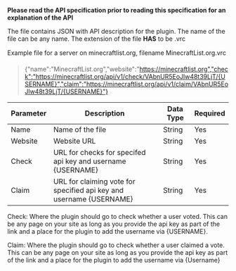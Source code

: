 **Please read the API specification prior to reading this specification for an explanation of the API**

The file contains JSON with API description for the plugin. The name of the file can be any name. The extension of the file **HAS** to be .vrc

Example file for a server on minecraftlist.org, filename MinecraftList.org.vrc
>{"name":"MinecraftList.org","website":"https://minecraftlist.org","check":"https://minecraftlist.org/api/v1/check/VAbnUR5EoJlw48t39LjT/{USERNAME}","claim":"https://minecraftlist.org/api/v1/claim/VAbnUR5EoJlw48t39LjT/{USERNAME}"}

Parameter | Description | Data Type | Required
-------------- | --------------- | --------------- | ----------------
Name | Name of the file | String | Yes
Website | Website URL | String | Yes
Check | URL for checks for specifed api key and username {USERNAME} | String | Yes
Claim | URL for claiming vote for specified api key and username {USERNAME} | String | Yes

Check: Where the plugin should go to check whether a user voted. This can be any page on your site as long as you provide the api key as part of the link and a place for the plugin to add the username via {USERNAME}.

Claim: Where the plugin should go to check whether a user claimed a vote. This can be any page on your site as long as you provide the api key as part of the link and a place for the plugin to add the username via {Username}

